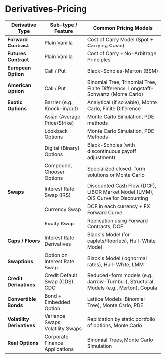# Derivatives-Pricing

| **Derivative Type**        | **Sub-type / Feature**           | **Common Pricing Models**                                                             |
| -------------------------- | -------------------------------- | ------------------------------------------------------------------------------------- |
| **Forward Contract**       | Plain Vanilla                    | Cost of Carry Model (Spot ± Carrying Costs)                                           |
| **Futures Contract**       | Plain Vanilla                    | Cost of Carry + No-Arbitrage Principles                                               |
| **European Option**        | Call / Put                       | Black-Scholes-Merton (BSM)   |                                  
| **American Option**        | Call / Put                       | Binomial Tree, Trinomial Tree, Finite Difference, Longstaff-Schwartz (Monte Carlo)    |
| **Exotic Options**         | Barrier (e.g., Knock-in/out)     | Analytical (if solvable), Monte Carlo, Finite Difference                              |
|                            | Asian (Average Price/Strike)     | Monte Carlo Simulation, PDE methods                                                   |
|                            | Lookback Options                 | Monte Carlo Simulation, PDE Methods                                                   |
|                            | Digital (Binary) Options         | Black-Scholes (with discontinuous payoff adjustment)                                  |
|                            | Compound, Chooser Options        | Specialized closed-form solutions or Monte Carlo                                      |
| **Swaps**                  | Interest Rate Swap (IRS)         | Discounted Cash Flow (DCF), LIBOR Market Model (LMM), OIS Curve for Discounting       |
|                            | Currency Swap                    | DCF in each currency + FX Forward Curve                                               |
|                            | Equity Swap                      | Replication using Forward Contracts, DCF                                              |
| **Caps / Floors**          | Interest Rate Derivatives        | Black's Model (for caplets/floorlets), Hull-White Model                               |
| **Swaptions**              | Option on Interest Rate Swap     | Black's Model (lognormal rates), Hull-White, LMM                                      |
| **Credit Derivatives**     | Credit Default Swap (CDS), CDO   | Reduced-form models (e.g., Jarrow-Turnbull), Structural Models (e.g., Merton), Copula |
| **Convertible Bonds**      | Bond + Embedded Option           | Lattice Models (Binomial Tree), Monte Carlo, PDE                                      |
| **Volatility Derivatives** | Variance Swaps, Volatility Swaps | Replication by static portfolio of options, Monte Carlo                               |
| **Real Options**           | Corporate Finance Applications   | Binomial Trees, Monte Carlo Simulation                                                |
